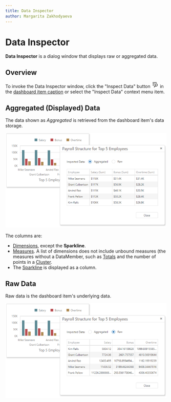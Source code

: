 ```yaml
---
title: Data Inspector
author: Margarita Zakhodyaeva
---
```

# Data Inspector
**Data Inspector** is a dialog window that displays raw or aggregated data.

## Overview

To invoke the Data Inspector window, click the "Inspect Data" button ![](../../../images/inspect-data-web.png) in the [dashboard item caption](../dashboard-layout/dashboard-item-caption.md) or select the "Inspect Data" context menu item.

## Aggregated (Displayed) Data

The data shown as _Aggregated_ is retrieved from the dashboard item's data storage.

![](../../../images/data-inspector-aggr.png)

The columns are:

* [Dimensions](../designing-dashboard-items/grid/columns.md), except the **Sparkline**.
* [Measures](../designing-dashboard-items/grid/columns.md). A list of dimensions does not include unbound measures (the measures without a DataMember, such as [Totals](../designing-dashboard-items/grid/totals.md) and the number of points in a [Cluster](../designing-dashboard-items/geo-point-maps/clustering.md).
 * The [Sparkline](../designing-dashboard-items/grid/columns.md) is displayed as a column.

## Raw Data

Raw data is the dashboard item's underlying data. 

![](../../../images/data-inspector-raw.png)